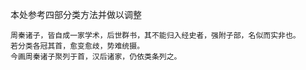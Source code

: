 本处参考四部分类方法并做以调整
```
周秦诸子，皆自成一家学术，后世群书，其不能归入经史者，强附子部，名似而实非也。
若分类各冠其首，愈变愈歧，势难统摄。
今画周秦诸子聚列于首，汉后诸家，仍依类条列之。
```